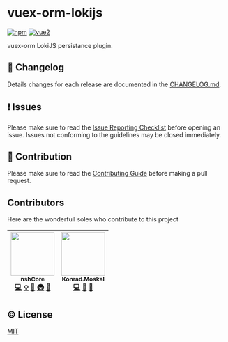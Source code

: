 # vuex-orm-lokijs


[![npm](https://img.shields.io/npm/v/vuex-orm-lokijs.svg)](https://www.npmjs.com/package/vuex-orm-lokijs)
[![vue2](https://img.shields.io/badge/vue-2.x-brightgreen.svg)](https://vuejs.org/)

vuex-orm LokiJS persistance plugin.

## :scroll: Changelog
Details changes for each release are documented in the [CHANGELOG.md](https://github.com/nsh-core/vuex-orm-lokijs/blob/develop/CHANGELOG.md).

## :exclamation: Issues
Please make sure to read the [Issue Reporting Checklist](https://github.com/nsh-core/vuex-orm-lokijs/blob/develop/CONTRIBUTING.md#issue-reporting-guidelines) before opening an issue. Issues not conforming to the guidelines may be closed immediately.

## :muscle: Contribution
Please make sure to read the [Contributing Guide](https://github.com/nsh-core/vuex-orm-lokijs/blob/develop/CONTRIBUTING.md) before making a pull request.

## Contributors
Here are the wonderfull soles who contribute to this project

<!-- ALL-CONTRIBUTORS-LIST:START - Do not remove or modify this section -->
<!-- prettier-ignore -->
| [<img src="https://avatars2.githubusercontent.com/u/21375475?v=4" width="100px;"/><br /><sub><b>nshCore</b></sub>](https://hub.docker.com/u/jkirkby91)<br />[💻](https://github.com/nshCore/community/commits?author=nshCore "Code") [💡](#example-nshCore "Examples") [🤔](#ideas-nshCore "Ideas, Planning, & Feedback") [🚇](#infra-nshCore "Infrastructure (Hosting, Build-Tools, etc)") [🔌](#plugin-nshCore "Plugin/utility libraries") | [<img src="https://avatars1.githubusercontent.com/u/5569649?v=4" width="100px;"/><br /><sub><b>Konrad Moskal</b></sub>](https://github.com/dufia)<br />[💻](https://github.com/nshCore/community/commits?author=dufia "Code") [🤔](#ideas-dufia "Ideas, Planning, & Feedback") [👀](#review-dufia "Reviewed Pull Requests") |
| :---: | :---: |
<!-- ALL-CONTRIBUTORS-LIST:END -->

## :copyright: License

[MIT](http://opensource.org/licenses/MIT)
